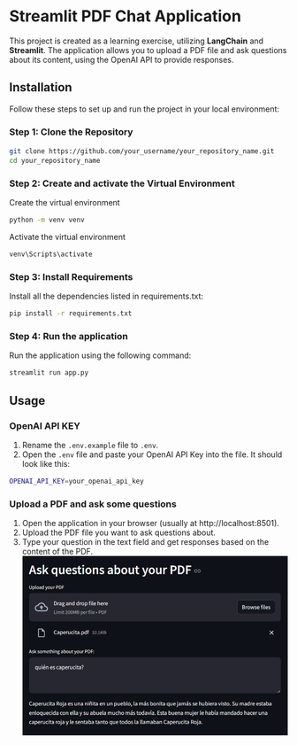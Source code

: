 # Streamlit PDF Chat Application

This project is created as a learning exercise, utilizing **LangChain** and **Streamlit**. The application allows you to upload a PDF file and ask questions about its content, using the OpenAI API to provide responses.

## Installation

Follow these steps to set up and run the project in your local environment:

### Step 1: Clone the Repository

```bash
git clone https://github.com/your_username/your_repository_name.git
cd your_repository_name
```

### Step 2: Create and activate the Virtual Environment

Create the virtual environment
```bash
python -m venv venv
```

Activate the virtual environment
```bash
venv\Scripts\activate
```

### Step 3: Install Requirements
Install all the dependencies listed in requirements.txt:
```bash
pip install -r requirements.txt
```

### Step 4: Run the application
Run the application using the following command:
```bash
streamlit run app.py
```

## Usage

### OpenAI API KEY
1. Rename the ``.env.example`` file to ``.env``.
2. Open the ``.env`` file and paste your OpenAI API Key into the file. It should look like this:
```bash
OPENAI_API_KEY=your_openai_api_key
```

### Upload a PDF and ask some questions
1. Open the application in your browser (usually at http://localhost:8501).
2. Upload the PDF file you want to ask questions about.
3. Type your question in the text field and get responses based on the content of the PDF.
![alt text](assets/image.png)